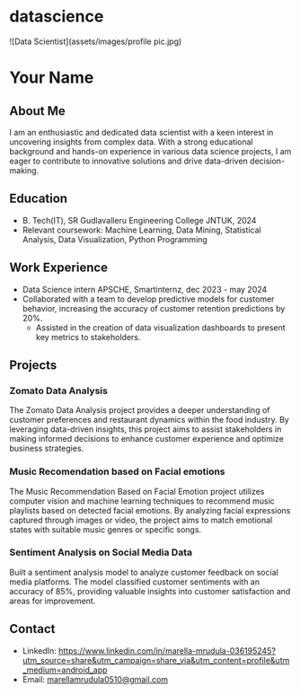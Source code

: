 # datascience
![Data Scientist](assets/images/profile pic.jpg)

# Your Name

## About Me
I am an enthusiastic and dedicated data scientist with a keen interest in uncovering insights from complex data. With a strong educational background and hands-on experience in various data science projects, I am eager to contribute to innovative solutions and drive data-driven decision-making.

## Education
- B. Tech(IT), SR Gudlavalleru Engineering College JNTUK, 2024
- Relevant coursework: Machine Learning, Data Mining, Statistical Analysis, Data Visualization, Python Programming

## Work Experience
- Data Science intern APSCHE, Smartinternz, dec 2023 - may 2024
- Collaborated with a team to develop predictive models for customer behavior, increasing the accuracy of customer retention predictions by 20%.
  - Assisted in the creation of data visualization dashboards to present key metrics to stakeholders.

## Projects

### Zomato Data Analysis
The Zomato Data Analysis project provides a deeper understanding of customer preferences and restaurant dynamics within the food industry. By leveraging data-driven insights, this project aims to assist stakeholders in making informed decisions to enhance customer experience and optimize business strategies.

### Music Recomendation based on Facial emotions
The Music Recommendation Based on Facial Emotion project utilizes computer vision and machine learning techniques to recommend music playlists based on detected facial emotions. By analyzing facial expressions captured through images or video, the project aims to match emotional states with suitable music genres or specific songs.

### Sentiment Analysis on Social Media Data
Built a sentiment analysis model to analyze customer feedback on social media platforms. The model classified customer sentiments with an accuracy of 85%, providing valuable insights into customer satisfaction and areas for improvement.

## Contact
- LinkedIn: https://www.linkedin.com/in/marella-mrudula-036195245?utm_source=share&utm_campaign=share_via&utm_content=profile&utm_medium=android_app
- Email: marellamrudula0510@gmail.com
